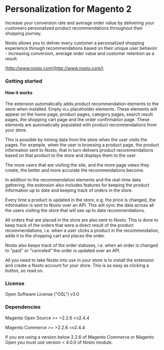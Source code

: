 # Personalization for Magento 2

Increase your conversion rate and average order value by delivering your customers personalized product recommendations throughout their shopping journey.

Nosto allows you to deliver every customer a personalized shopping experience through recommendations based on their unique user behavior - increasing conversion, average order value and customer retention as a result.

[http://www.nosto.com](http://www.nosto.com/)

### Getting started

#### How it works

The extension automatically adds product recommendation elements to the store when installed. Empty `div` placeholder elements. These elements will appear on the home page, product pages, category pages, search result pages, the shopping cart page and the order confirmation page. These elements are automatically populated with product recommendations from your store.

This is possible by mining data from the store when the user visits the pages. For example, when the user is browsing a product page, the product information sent to Nosto, that in turn delivers product recommendations based on that product to the store and displays them to the user.

The more users that are visiting the site, and the more page views they create, the better and more accurate the recommendations become.

In addition to the recommendation elements and the real-time data gathering, the extension also includes features for keeping the product information up to date and keeping track of orders in the store.

Every time a product is updated in the store, e.g. the price is changed, the information is sent to Nosto over an API. This will sync the data across all the users visiting the store that will see up to date recommendations.

All orders that are placed in the store are also sent to Nosto. This is done to keep track of the orders that were a direct result of the product recommendations, i.e. when a user clicks a product in the recommendation, adds it to the shopping cart and places the order.

Nosto also keeps track of the order statuses, i.e. when an order is changed to "paid" or "canceled" the order is updated over an API.

All you need to take Nosto into use in your store is to install the extension and create a Nosto account for your store. This is as easy as clicking a button, so read on.

### License

Open Software License \("OSL"\) v3.0

### Dependencies

Magento Open Source &gt;= >2.2.6 <v2.4.4

Magento Commerce &gt;= >2.2.6 <v2.4.4

If you are using a version below 2.2.6 of Magento Commerce or Magento Open you must use version &lt; 4.0.0 of Nosto module. 

